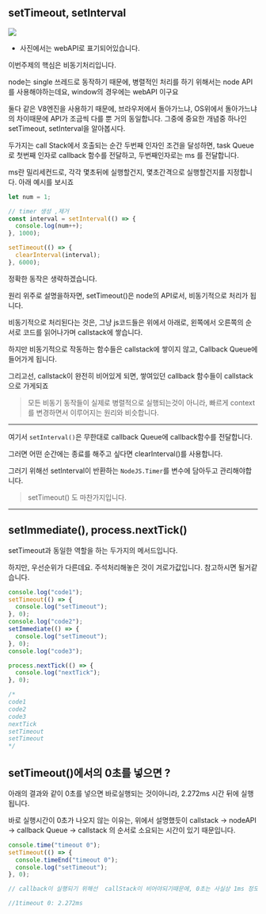 ## setTimeout, setInterval

![](https://miro.medium.com/max/1400/1*iHhUyO4DliDwa6x_cO5E3A.gif)

- 사진에서는 webAPI로 표기되어있습니다.

이번주제의 핵심은 비동기처리입니다.

node는 single 쓰레드로 동작하기 때문에, 병렬적인 처리를 하기 위해서는 node API를 사용해야하는데요, window의 경우에는 webAPI 이구요

둘다 같은 V8엔진을 사용하기 때문에, 브라우저에서 돌아가느냐, OS위에서 돌아가느냐의 차이때문에 API가 조금씩 다를 뿐 거의 동일합니다.
그중에 중요한 개념중 하나인 setTimeout, setInterval을 알아봅시다.

두가지는 call Stack에서 호출되는 순간 두번째 인자인 조건을 달성하면,
task Queue로 첫번째 인자로 callback 함수를 전달하고, 두번째인자로는 ms 를 전달합니다.

ms란 밀리세컨드로, 각각 몇초뒤에 실행할건지, 몇초간격으로 실행할건지를 지정합니다.
아래 예시를 보시죠

```js
let num = 1;

// timer 생성 ,제거
const interval = setInterval(() => {
  console.log(num++);
}, 1000);

setTimeout(() => {
  clearInterval(interval);
}, 6000);
```

정확한 동작은 생략하겠습니다.

원리 위주로 설명을하자면, setTimeout()은 node의 API로서, 비동기적으로 처리가 됩니다.

비동기적으로 처리된다는 것은, 그냥 js코드들은 위에서 아래로, 왼쪽에서 오른쪽의 순서로 코드를 읽어나가며 callstack에 쌓습니다.

하지만 비동기적으로 작동하는 함수들은 callstack에 쌓이지 않고, Callback Queue에 들어가게 됩니다.

그리고선, callstack이 완전히 비어있게 되면, 쌓여있던 callback 함수들이 callstack으로 가게되죠

> 모든 비동기 동작들이 실제로 병렬적으로 실행되는것이 아니라, 빠르게 context를 변경하면서 이루어지는 원리와 비슷합니다.

---

여기서 `setInterval()`은 무한대로 callback Queue에 callback함수를 전달합니다.

그러면 어떤 순간에는 종료를 해주고 싶다면 clearInterval()를 사용합니다.

그러기 위해선 setInterval이 반환하는 `NodeJS.Timer`를 변수에 담아두고 관리해야합니다.

> setTimeout() 도 마찬가지입니다.

---

## setImmediate(), process.nextTick()

setTimeout과 동일한 역할을 하는 두가지의 메서드입니다.

하지만, 우선순위가 다른데요. 주석처리해놓은 것이 겨로가값입니다. 참고하시면 될거같습니다.

```js
console.log("code1");
setTimeout(() => {
  console.log("setTimeout");
}, 0);
console.log("code2");
setImmediate(() => {
  console.log("setTimeout");
}, 0);
console.log("code3");

process.nextTick(() => {
  console.log("nextTick");
}, 0);

/*
code1
code2
code3
nextTick
setTimeout
setTimeout
*/
```

## setTimeout()에서의 0초를 넣으면 ?

아래의 결과와 같이 0초를 넣으면 바로실행되는 것이아니라, 2.272ms 시간 뒤에 실행됩니다.

바로 실행시간이 0초가 나오지 않는 이유는, 위에서 설명했듯이 callstack -> nodeAPI -> callback Queue -> callstack 의 순서로 소요되는 시간이 있기 때문입니다.

```js
console.time("timeout 0");
setTimeout(() => {
  console.timeEnd("timeout 0");
  console.log("setTimeout");
}, 0);

// callback이 실행되기 위해선  callStack이 비어야되기때문에, 0초는 사실상 1ms 정도 걸리는것인데,그건 코드에따라다르게된다.

//1timeout 0: 2.272ms
```
